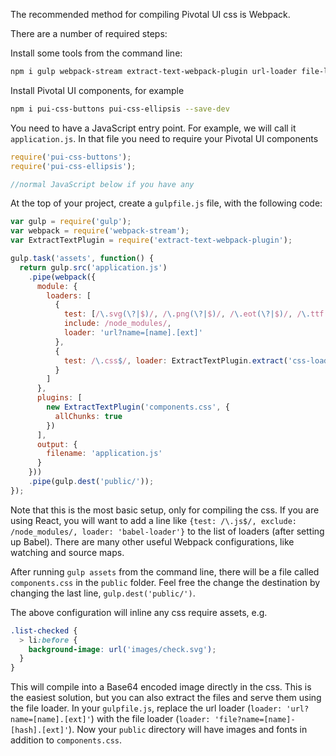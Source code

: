 The recommended method for compiling Pivotal UI css is Webpack.

There are a number of required steps:

Install some tools from the command line:
```sh
npm i gulp webpack-stream extract-text-webpack-plugin url-loader file-loader css-loader --save-dev
```

Install Pivotal UI components, for example
```sh
npm i pui-css-buttons pui-css-ellipsis --save-dev
```

You need to have a JavaScript entry point. For example, we will call it `application.js`.
In that file you need to require your Pivotal UI components

```js
require('pui-css-buttons');
require('pui-css-ellipsis');

//normal JavaScript below if you have any
```

At the top of your project, create a `gulpfile.js` file, with the following code:

```js
var gulp = require('gulp');
var webpack = require('webpack-stream');
var ExtractTextPlugin = require('extract-text-webpack-plugin');

gulp.task('assets', function() {
  return gulp.src('application.js')
    .pipe(webpack({
      module: {
        loaders: [
          {
            test: [/\.svg(\?|$)/, /\.png(\?|$)/, /\.eot(\?|$)/, /\.ttf(\?|$)/, /\.woff2?(\?|$)/, /\.jpg?(\?|$)/],
            include: /node_modules/,
            loader: 'url?name=[name].[ext]'
          },
          {
            test: /\.css$/, loader: ExtractTextPlugin.extract('css-loader')
          }
        ]
      },
      plugins: [
        new ExtractTextPlugin('components.css', {
          allChunks: true
        })
      ],
      output: {
        filename: 'application.js'
      }
    }))
    .pipe(gulp.dest('public/'));
});
```

Note that this is the most basic setup, only for compiling the css.
If you are using React, you will want to add a line like `{test: /\.js$/, exclude: /node_modules/, loader: 'babel-loader'}` 
to the list of loaders (after setting up Babel). There are many other useful Webpack configurations, like watching and source maps.

After running `gulp assets` from the command line, there will be a file called `components.css` in the `public` folder.
Feel free the change the destination by changing the last line, `gulp.dest('public/')`.

The above configuration will inline any css require assets, e.g.

```css
.list-checked {
  > li:before {
    background-image: url('images/check.svg');
  }
}
```

This will compile into a Base64 encoded image directly in the css. This is the easiest solution, 
but you can also extract the files and serve them using the file loader.
In your `gulpfile.js`, replace the url loader (`loader: 'url?name=[name].[ext]'`) with the file loader (`loader: 'file?name=[name]-[hash].[ext]'`).
Now your `public` directory will have images and fonts in addition to `components.css`.
